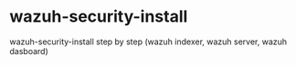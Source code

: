 # wazuh-security-install
wazuh-security-install step by step (wazuh indexer, wazuh server, wazuh dasboard)
